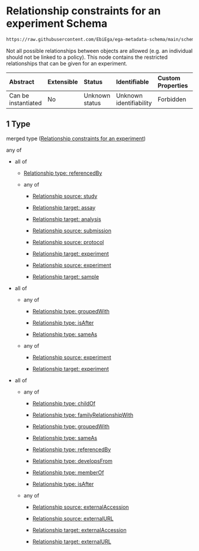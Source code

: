 # Relationship constraints for an experiment Schema

```txt
https://raw.githubusercontent.com/EbiEga/ega-metadata-schema/main/schemas/EGA.experiment.json#/properties/experimentRelationships/items/allOf/1
```

Not all possible relationships between objects are allowed (e.g. an individual should not be linked to a policy). This node contains the restricted relationships that can be given for an experiment.

| Abstract            | Extensible | Status         | Identifiable            | Custom Properties | Additional Properties | Access Restrictions | Defined In                                                                           |
| :------------------ | :--------- | :------------- | :---------------------- | :---------------- | :-------------------- | :------------------ | :----------------------------------------------------------------------------------- |
| Can be instantiated | No         | Unknown status | Unknown identifiability | Forbidden         | Allowed               | none                | [EGA.experiment.json\*](../../../schemas/EGA.experiment.json "open original schema") |

## 1 Type

merged type ([Relationship constraints for an experiment](ega-1-properties-experiment-relationships-items-allof-relationship-constraints-for-an-experiment.md))

any of

*   all of

    *   [Relationship type: referencedBy](ega-4-defs-relationship-type-referencedby.md "check type definition")

    *   any of

        *   [Relationship source: study](ega-4-defs-relationship-source-study.md "check type definition")

        *   [Relationship target: assay](ega-4-defs-relationship-target-assay.md "check type definition")

        *   [Relationship target: analysis](ega-4-defs-relationship-target-analysis.md "check type definition")

        *   [Relationship source: submission](ega-4-defs-relationship-source-submission.md "check type definition")

        *   [Relationship source: protocol](ega-4-defs-relationship-source-protocol.md "check type definition")

        *   [Relationship target: experiment](ega-4-defs-relationship-target-experiment.md "check type definition")

        *   [Relationship source: experiment](ega-4-defs-relationship-source-experiment.md "check type definition")

        *   [Relationship target: sample](ega-4-defs-relationship-target-sample.md "check type definition")

*   all of

    *   any of

        *   [Relationship type: groupedWith](ega-4-defs-relationship-type-groupedwith.md "check type definition")

        *   [Relationship type: isAfter](ega-4-defs-relationship-type-isafter.md "check type definition")

        *   [Relationship type: sameAs](ega-4-defs-relationship-type-sameas.md "check type definition")

    *   any of

        *   [Relationship source: experiment](ega-4-defs-relationship-source-experiment.md "check type definition")

        *   [Relationship target: experiment](ega-4-defs-relationship-target-experiment.md "check type definition")

*   all of

    *   any of

        *   [Relationship type: childOf](ega-4-defs-relationship-type-childof.md "check type definition")

        *   [Relationship type: familyRelationshipWith](ega-4-defs-relationship-type-familyrelationshipwith.md "check type definition")

        *   [Relationship type: groupedWith](ega-4-defs-relationship-type-groupedwith.md "check type definition")

        *   [Relationship type: sameAs](ega-4-defs-relationship-type-sameas.md "check type definition")

        *   [Relationship type: referencedBy](ega-4-defs-relationship-type-referencedby.md "check type definition")

        *   [Relationship type: developsFrom](ega-4-defs-relationship-type-developsfrom.md "check type definition")

        *   [Relationship type: memberOf](ega-4-defs-relationship-type-memberof.md "check type definition")

        *   [Relationship type: isAfter](ega-4-defs-relationship-type-isafter.md "check type definition")

    *   any of

        *   [Relationship source: externalAccession](ega-4-defs-relationship-source-externalaccession.md "check type definition")

        *   [Relationship source: externalURL](ega-4-defs-relationship-source-externalurl.md "check type definition")

        *   [Relationship target: externalAccession](ega-4-defs-relationship-target-externalaccession.md "check type definition")

        *   [Relationship target: externalURL](ega-4-defs-relationship-target-externalurl.md "check type definition")
